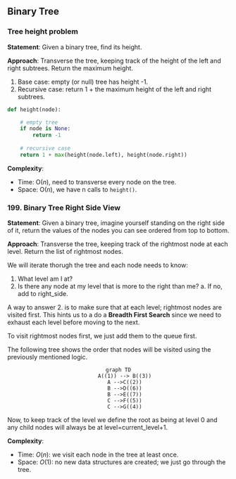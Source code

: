 ## Binary Tree

### Tree height problem

**Statement**: Given a binary tree, find its height.

**Approach**: Transverse the tree, keeping track of the height of the left and right subtrees. Return the maximum height.
1. Base case: empty (or null) tree has height -1.
2. Recursive case: return 1 + the maximum height of the left and right subtrees.


```python
def height(node):

    # empty tree
    if node is None:
        return -1
    
    # recursive case
    return 1 + max(height(node.left), height(node.right))
```

**Complexity**:
- Time: O($n$), need to transverse every node on the tree.
- Space: O($n$), we have n calls to ```height()```.


### 199. Binary Tree Right Side View

**Statement**: Given a binary tree, imagine yourself standing on the right side of it, return the values of the nodes you can see ordered from top to bottom.

**Approach**: Transverse the tree, keeping track of the rightmost node at each level. Return the list of rightmost nodes.

We will iterate thorugh the tree and each node needs to know:
1. What level am I at?
2. Is there any node at my level that is more to the right than me?
    a. If no, add to right_side.

A way to answer 2. is to make sure that at each level; rightmost nodes are visited first.
This hints us to a do a **Breadth First Search** since we need to exhaust each level before moving to the next.

To visit rightmost nodes first, we just add them to the queue first.

The following tree shows the order that nodes will be visited using the previously mentioned logic.

<div align="center">

```mermaid
graph TD
    A((1)) --> B((3))
    A -->C((2))
    B -->D((6))
    B -->E((7))
    C -->F((5))
    C -->G((4))
```

</div>

Now, to keep track of the level we define the root as being at level 0 and any child nodes will always be at level=current_level+1.

**Complexity**:
- Time: $O(n)$: we visit each node in the tree at least once.
- Space: $O(1)$: no new data structures are created; we just go through the tree.




